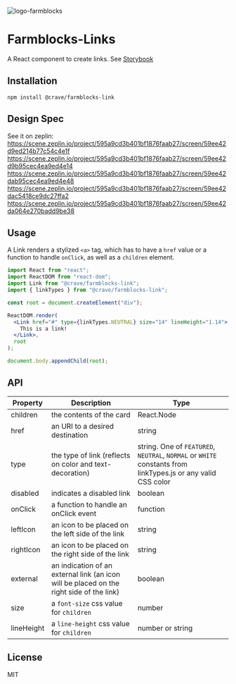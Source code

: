 ![logo-farmblocks](https://user-images.githubusercontent.com/7760/31051341-4d280118-a63c-11e7-9e8f-3b375ca8f9a0.png)

# Farmblocks-Links

A React component to create links. See
[Storybook](https://cravefood.github.io/farmblocks/index.html?selectedKind=Link%2FFeatured)

## Installation

```
npm install @crave/farmblocks-link
```

## Design Spec

See it on zeplin:
https://scene.zeplin.io/project/595a9cd3b401bf1876faab27/screen/59ee42d9ed214b77c54c4e1f
https://scene.zeplin.io/project/595a9cd3b401bf1876faab27/screen/59ee42d9b95cec4ea9ed4e14
https://scene.zeplin.io/project/595a9cd3b401bf1876faab27/screen/59ee42dab95cec4ea9ed4e48
https://scene.zeplin.io/project/595a9cd3b401bf1876faab27/screen/59ee42dac5418ce9dc27ffa2
https://scene.zeplin.io/project/595a9cd3b401bf1876faab27/screen/59ee42da064e270badd9be38

## Usage

A Link renders a stylized `<a>` tag, which has to have a `href` value or a
function to handle `onClick`, as well as a `children` element.

```jsx
import React from "react";
import ReactDOM from "react-dom";
import Link from "@crave/farmblocks-link";
import { linkTypes } from "@crave/farmblocks-link";

const root = document.createElement("div");

ReactDOM.render(
  <Link href="#" type={linkTypes.NEUTRAL} size="14" lineHeight="1.14">
    This is a link!
  </Link>,
  root
);

document.body.appendChild(root);
```

## API

| Property   | Description                                                                              | Type                                                                                                         |
| ---------- | ---------------------------------------------------------------------------------------- | ------------------------------------------------------------------------------------------------------------ |
| children   | the contents of the card                                                                 | React.Node                                                                                                   |
| href       | an URI to a desired destination                                                          | string                                                                                                       |
| type       | the type of link (reflects on color and text-decoration)                                 | string. One of `FEATURED`, `NEUTRAL`, `NORMAL` or `WHITE` constants from linkTypes.js or any valid CSS color |
| disabled   | indicates a disabled link                                                                | boolean                                                                                                      |
| onClick    | a function to handle an onClick event                                                    | function                                                                                                     |
| leftIcon   | an icon to be placed on the left side of the link                                        | string                                                                                                       |
| rightIcon  | an icon to be placed on the right side of the link                                       | string                                                                                                       |
| external   | an indication of an external link (an icon will be placed on the right side of the link) | boolean                                                                                                      |
| size       | a `font-size` css value for `children`                                                   | number                                                                                                       |
| lineHeight | a `line-height` css value for `children`                                                 | number or string                                                                                             |

## License

MIT

